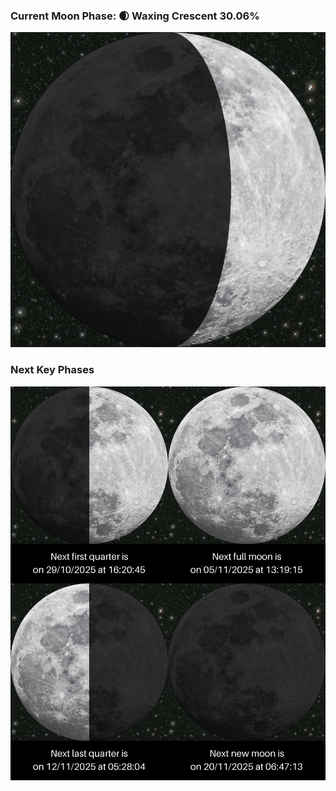 ### Current Moon Phase: 🌒 Waxing Crescent 30.06%
![Moon Phase](moonphase.png)
### Next Key Phases
![Gallery](gallery.png)